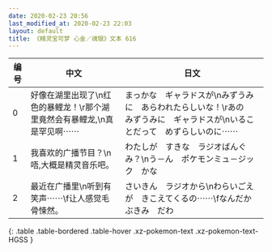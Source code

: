 ```yaml
---
date: 2020-02-23 20:56
last_modified_at: 2020-02-23 22:03
layout: default
title: 《精灵宝可梦 心金／魂银》文本 616
---
```

| 编号 | 中文 | 日文 |
| ---- | ---- | ---- |
| 0 | 好像在湖里出现了\n红色的暴鲤龙！\r那个湖里竟然会有暴鲤龙,\n真是罕见啊⋯⋯ | まっかな　ギャラドスが\nみずうみに　あらわれたらしいな！\rあの　みずうみに　ギャラドスが\nいることだって　めずらしいのに⋯⋯ |
| 1 | 我喜欢的广播节目？\n唔,大概是精灵音乐吧。 | わたしが　すきな　ラジオばんぐみ？\nう－ん　ポケモンミュ－ジック　かな |
| 2 | 最近在广播里\n听到有笑声⋯⋯\f让人感觉毛骨悚然。 | さいきん　ラジオから\nわらいごえが　きこえてくるの⋯⋯\fなんだか　ぶきみ　だわ |
{: .table .table-bordered .table-hover .xz-pokemon-text .xz-pokemon-text-HGSS }